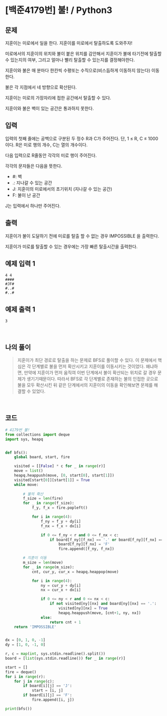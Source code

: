 # [백준4179번] 불! / Python3

## 문제

지훈이는 미로에서 일을 한다. 지훈이를 미로에서 탈출하도록 도와주자!

미로에서의 지훈이의 위치와 불이 붙은 위치를 감안해서 지훈이가 불에 타기전에 탈출할 수 있는지의 여부, 그리고 얼마나 빨리 탈출할 수 있는지를 결정해야한다.

지훈이와 불은 매 분마다 한칸씩 수평또는 수직으로(비스듬하게 이동하지 않는다) 이동한다. 

불은 각 지점에서 네 방향으로 확산된다. 

지훈이는 미로의 가장자리에 접한 공간에서 탈출할 수 있다. 

지훈이와 불은 벽이 있는 공간은 통과하지 못한다.

## 입력

입력의 첫째 줄에는 공백으로 구분된 두 정수 R과 C가 주어진다. 단, 1 ≤ R, C ≤ 1000 이다. R은 미로 행의 개수, C는 열의 개수이다.

다음 입력으로 R줄동안 각각의 미로 행이 주어진다.

 각각의 문자들은 다음을 뜻한다.

- \#: 벽
- .: 지나갈 수 있는 공간
- J: 지훈이의 미로에서의 초기위치 (지나갈 수 있는 공간)
- F: 불이 난 공간

J는 입력에서 하나만 주어진다.

## 출력

지훈이가 불이 도달하기 전에 미로를 탈출 할 수 없는 경우 IMPOSSIBLE 을 출력한다.

지훈이가 미로를 탈출할 수 있는 경우에는 가장 빠른 탈출시간을 출력한다. 

## 예제 입력 1

```
4 4
####
#JF#
#..#
#..#
```

## 예제 출력 1

```
3
```

<br>

## 나의 풀이

> 지훈이가 최단 경로로 탈출을 하는 문제로 BFS로 풀이할 수 있다. 이 문제에서 핵심은 각 단계별로 불을 먼저 확산시키고 지훈이를 이동시키는 것이었다. 왜냐하면, 만약에 지훈이가 먼저 움직여 이번 단계에서 불이 확산되는 위치로 갈 경우 문제가 생기기때문이다. 따라서 BFS로 각 단계별로 존재하는 불의 인접한 곳으로 불을 모두 확산시킨 뒤 같은 단계에서의 지훈이의 이동을 확인해보면 문제를 해결할 수 있었다.

<br>

## 코드

```python
# 4179번 불!
from collections import deque
import sys, heapq


def bfs():
    global board, start, fire

    visited = [[False] * c for _ in range(r)]
    move = list()
    heapq.heappush(move, [0, start[0], start[1]])
    visited[start[0]][start[1]] = True
    while move:
      
      	# 불의 확산
        f_size = len(fire)
        for _ in range(f_size):
            f_y, f_x = fire.popleft()

            for i in range(4):
                f_ny = f_y + dy[i]
                f_nx = f_x + dx[i]

                if 0 <= f_ny < r and 0 <= f_nx < c:
                    if board[f_ny][f_nx] == '.' or board[f_ny][f_nx] == 'J':
                        board[f_ny][f_nx] = 'F'
                        fire.append([f_ny, f_nx])

        # 지훈이 이동
        m_size = len(move)
        for _ in range(m_size):
            cnt, cur_y, cur_x = heapq.heappop(move)

            for i in range(4):
                ny = cur_y + dy[i]
                nx = cur_x + dx[i]

                if 0 <= ny < r and 0 <= nx < c:
                    if not visited[ny][nx] and board[ny][nx] == '.':
                        visited[ny][nx] = True
                        heapq.heappush(move, [cnt+1, ny, nx])
                else:
                    return cnt + 1
    return 'IMPOSSIBLE'


dx = [0, 1, 0, -1]
dy = [1, 0, -1, 0]

r, c = map(int, sys.stdin.readline().split())
board = [list(sys.stdin.readline()) for _ in range(r)]

start = []
fire = deque()
for i in range(r):
    for j in range(c):
        if board[i][j] == 'J':
            start = [i, j]
        if board[i][j] == 'F':
            fire.append([i, j])

print(bfs())

```

